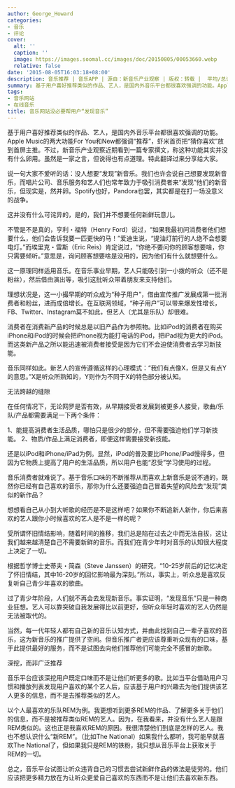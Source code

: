 ```yaml
---
author: George_Howard
categories:
- 音乐
- 评论
cover:
  alt: ''
  caption: ''
  image: https://images.soomal.cc/images/doc/20150805/00053660.webp
  relative: false
date: '2015-08-05T16:03:18+08:00'
description: 音乐推荐 | 音乐APP | 源自：新音乐产业观察 | 版权：转载 |  平均/总评分：08.20/41
summary: 基于用户喜好推荐类似的作品、艺人，是国内外音乐平台都很喜欢强调的功能。Apple Music的两大功能For You和New都强调“推荐”，虾米首页把“猜你喜欢”放到首屏主推。不过，新音乐产业观察近期看到一篇专家撰文，称这种功能其实并没有什么卵用。虽然是一家之言，但说得也有点道理。特此翻译过来分享给大家。
tags:
- 音乐网站
- 在线音乐
title: 音乐网站没必要帮用户“发现音乐”
---
```


基于用户喜好推荐类似的作品、艺人，是国内外音乐平台都很喜欢强调的功能。Apple Music的两大功能For You和New都强调“推荐”，虾米首页把“猜你喜欢”放到首屏主推。不过，新音乐产业观察近期看到一篇专家撰文，称这种功能其实并没有什么卵用。虽然是一家之言，但说得也有点道理。特此翻译过来分享给大家。


说一句大家不爱听的话：没人想要“发现”新音乐。我们也许会说自己想要发现新音乐，而唱片公司、音乐服务和艺人们也常年致力于吸引消费者来“发现”他们的新音乐，但现实是，然并卵。Spotify也好，Pandora也罢，其实都是在打一场没意义的战争。

这并没有什么可诧异的，是的，我们并不想要任何新鲜玩意儿。

不管是不是真的，亨利・福特（Henry Ford）说过，“如果我最初问消费者他们想要什么，他们会告诉我要一匹更快的马！”爱迪生说，“提油灯前行的人绝不会想要电灯。”而埃里克・雷斯（Eric Reis）肯定说过，“你绝不要问你的顾客想要啥，你只需要倾听。”意思是，询问顾客想要啥是没用的，因为他们有什么就想要什么。

这一原理同样适用音乐。在音乐事业早期，艺人只能吸引到一小拨的听众（还不是粉丝），然后借由演出等，吸引这批听众带着朋友来支持他们。

理想状况是，这一小撮早期的听众成为“种子用户”，借由宣传推广发展成第一批消费者和粉丝，进而成倍增长。在互联网领域，“种子用户”可以带来爆发性增长，FB、Twitter、Instagram莫不如此，但艺人（尤其是乐队）却很难。

消费者在消费新产品的时候总是以旧产品作为参照物。比如iPod的消费者在购买iPhone和iPod的时候会把iPhone视为能打电话的iPod，把iPad视为更大的iPod。而这类新产品之所以能迅速被消费者接受是因为它们不会迫使消费者去学习新技能。

音乐同样如此。新艺人的宣传遵循这样的心理模式：“我们有点像X，但是又有点Y的意思。”X是听众所熟知的，Y则作为不同于X的特色部分被认知。

无法跨越的缝隙

在任何情况下，无论网罗是否有效，从早期接受者发展到被更多人接受，歌曲/乐队/产品都需要满足一下两个条件：

1、能提高消费者生活品质，哪怕只是很少的部分，但不需要强迫他们学习新技能。
2、物质/作品上满足消费者，即便这样需要接受新技能。

还是以iPod和iPhone/iPad为例。显然，iPod的普及要比iPhone/iPad慢得多，但因为它物质上提高了用户的生活品质，所以用户也能“忍受”学习使用的过程。

音乐消费者就难说了。基于音乐口味的不断推荐从而喜欢上新音乐是说不通的，既然你已经有自己喜欢的音乐，那你为什么还要强迫自己冒着失望的风险去“发现”类似的新作品？

想想看自己从小到大听歌的经历是不是这样吧？如果你不断追新人新作，你后来喜欢的艺人跟你小时候喜欢的艺人是不是一样的呢？

受所谓怀旧情结影响，随着时间的推移，我们总是陷在过去之中而无法自拔，这让我们越来越清楚自己不需要新鲜的音乐。而我们在青少年时对音乐的认知很大程度上决定了一切。

根据哲学博士史蒂夫・简森（Steve Janssen）的研究，“10-25岁前后的记忆决定了怀旧情结，其中16-20岁的回忆影响最为深刻。”所以，事实上，听众总是喜欢反复听自己青少年喜欢的歌曲。

过了青少年阶段，人们就不再会去发现新音乐。事实证明，“发现音乐”只是一种商业狂想。艺人可以靠突破自我发展得比以前更好，但听众年轻时喜欢的艺人仍然是无法被取代的。

当然，每一代年轻人都有自己新的音乐认知方式，并由此找到自己一辈子喜欢的音乐，这为新音乐的推广提供了空间。但音乐推广者更应该尊重听众现有的口味，基于此提供最好的服务，而不是试图去向他们推荐他们可能完全不感冒的新歌。

深挖，而非广泛推荐

音乐平台应该深挖用户既定口味而不是让他们听更多的歌。比如当平台借助用户习惯和播放列表发现用户喜欢的某个艺人后，应该基于用户的兴趣去为他们提供该艺人更多的信息，而不是去推荐类似的艺人。

以个人最喜欢的乐队REM为例。我更想听到更多REM的作品、了解更多关于他们的信息，而不是被推荐类似REM的艺人。因为，在我看来，并没有什么艺人是跟REM类似的。这也正是我喜欢REM的原因。我很清楚他们到底是怎样的艺人。我也不想认识什么“新REM”。（比如The National）如果我什么都听，我可能早就喜欢The National了，但如果我只是REM的铁粉，我只想从音乐平台上获取关于REM的一切。

总之，音乐平台试图让听众违背自己的习惯去尝试新鲜作品的做法是徒劳的。他们应该把更多精力放在为让听众更爱自己喜欢的东西而不是让他们去喜欢新东西。